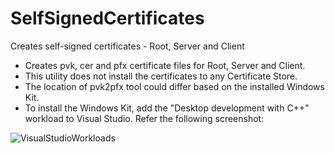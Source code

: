 # SelfSignedCertificates
Creates self-signed certificates - Root, Server and Client

  - Creates pvk, cer and pfx certificate files for Root, Server and Client.
  - This utility does not install the certificates to any Certificate Store.
  - The location of pvk2pfx tool could differ based on the installed Windows Kit.
  - To install the Windows Kit, add the "Desktop development with C++" workload to Visual Studio. Refer the following screenshot:
  
  ![VisualStudioWorkloads](https://user-images.githubusercontent.com/6474205/204230715-8aa10411-572a-43a2-8ba9-5a45422ab1ab.png)
